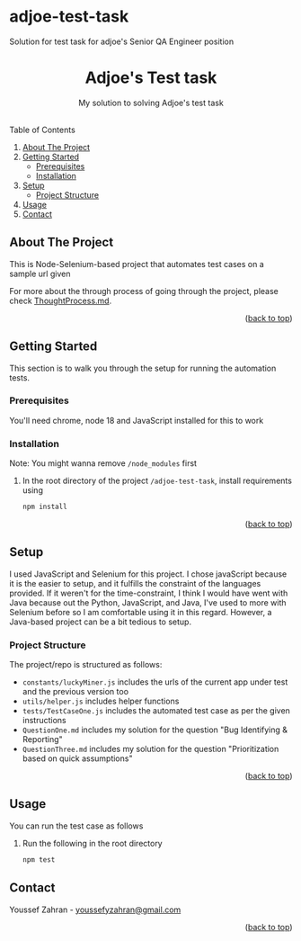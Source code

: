 # adjoe-test-task

Solution for test task for adjoe's Senior QA Engineer position

<a name="readme-top"></a>

<h1 align="center">Adjoe's Test task</h1>

  <p align="center">
    My solution to solving Adjoe's test task
    <br />
    <br />
  </p>
</div>

  <summary>Table of Contents</summary>
  <ol>
    <li>
      <a href="#about-the-project">About The Project</a>
    </li>
    <li>
      <a href="#getting-started">Getting Started</a>
      <ul>
        <li><a href="#prerequisites">Prerequisites</a></li>
        <li><a href="#installation">Installation</a></li>
      </ul>
    </li>
    <li>
      <a href="#setup">Setup</a>
      <ul>
        <li><a href="#project-structure">Project Structure</a></li>
      </ul>
    </li>
    <li><a href="#usage">Usage</a></li>
    <li><a href="#contact">Contact</a></li>
  </ol>

## About The Project

This is Node-Selenium-based project that automates test cases on a sample url given

For more about the through process of going through the project, please check <a href="ThoughtProcess.md">ThoughtProcess.md</a>.

<p align="right">(<a href="#readme-top">back to top</a>)</p>

## Getting Started

This section is to walk you through the setup for running the automation tests.

### Prerequisites

You'll need chrome, node 18 and JavaScript installed for this to work

### Installation

Note: You might wanna remove `/node_modules` first

1. In the root directory of the project `/adjoe-test-task`, install requirements using
   ```sh
   npm install
   ```

<p align="right">(<a href="#readme-top">back to top</a>)</p>

## Setup

I used JavaScript and Selenium for this project. I chose javaScript because it is the easier to setup, and it fulfills the constraint of the languages provided. If it weren't for the time-constraint, I think I would have went with Java because out the Python, JavaScript, and Java, I've used to more with Selenium before so I am comfortable using it in this regard. However, a Java-based project can be a bit tedious to setup.

### Project Structure

The project/repo is structured as follows:
- `constants/luckyMiner.js` includes the urls of the current app under test and the previous version too
- `utils/helper.js` includes helper functions
- `tests/TestCaseOne.js` includes the automated test case as per the given instructions
- `QuestionOne.md` includes my solution for the question "Bug Identifying & Reporting"
- `QuestionThree.md` includes my solution for the question "Prioritization based on quick assumptions"

<p align="right">(<a href="#readme-top">back to top</a>)</p>

## Usage

You can run the test case as follows

1. Run the following in the root directory
   ```sh
   npm test
   ```

## Contact

Youssef Zahran - youssefyzahran@gmail.com

<p align="right">(<a href="#readme-top">back to top</a>)</p>
